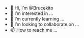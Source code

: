- 👋 Hi, I’m @Brucekito
- 👀 I’m interested in ...
- 🌱 I’m currently learning ...
- 💞️ I’m looking to collaborate on ...
- 📫 How to reach me ...

<!---
Brucekito/Brucekito is a ✨ special ✨ repository because its `README.md` (this file) appears on your GitHub profile.
You can click the Preview link to take a look at your changes.
--->
